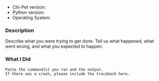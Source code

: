 *  Chi-Pet version:
*  Python version:
*  Operating System:

### Description

Describe what you were trying to get done.
Tell us what happened, what went wrong, and what you expected to happen.

### What I Did

```sh
Paste the command(s) you ran and the output.
If there was a crash, please include the traceback here.
```
